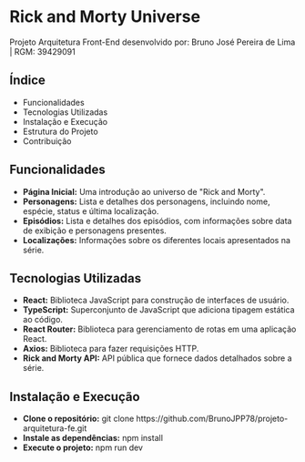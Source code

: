<h1>Rick and Morty Universe</h1>
<p>Projeto Arquitetura Front-End desenvolvido por: Bruno José Pereira de Lima | RGM: 39429091</p>

<h2>Índice</h2>
<ul>
<li>Funcionalidades</li>
<li>Tecnologias Utilizadas</li>
<li>Instalação e Execução</li>
<li>Estrutura do Projeto</li>
<li>Contribuição</li>
</ul>

<h2>Funcionalidades</h2>
<ul>
  <li><b>Página Inicial:</b> Uma introdução ao universo de "Rick and Morty".</li>
  <li><b>Personagens:</b> Lista e detalhes dos personagens, incluindo nome, espécie, status e última localização.</li>
  <li><b>Episódios:</b> Lista e detalhes dos episódios, com informações sobre data de exibição e personagens presentes.</li>
  <li><b>Localizações:</b> Informações sobre os diferentes locais apresentados na série.</li>
</ul>

<h2>Tecnologias Utilizadas</h2>
<ul>
  <li><b>React:</b> Biblioteca JavaScript para construção de interfaces de usuário.</li>
  <li><b>TypeScript:</b> Superconjunto de JavaScript que adiciona tipagem estática ao código.</li>
  <li><b>React Router:</b> Biblioteca para gerenciamento de rotas em uma aplicação React.</li>
  <li><b>Axios:</b> Biblioteca para fazer requisições HTTP.</li>
  <li><b>Rick and Morty API:</b> API pública que fornece dados detalhados sobre a série.</li>
</ul>

<h2>Instalação e Execução</h2>
<ul>
  <li><b>Clone o repositório:</b> git clone https://github.com/BrunoJPP78/projeto-arquitetura-fe.git</li>
  <li><b>Instale as dependências:</b> npm install</li>
  <li><b>Execute o projeto:</b> npm run dev</li>
</ul>


